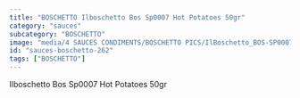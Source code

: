 ```yaml
---
title: "BOSCHETTO Ilboschetto Bos Sp0007 Hot Potatoes 50gr"
category: "sauces"
subcategory: "BOSCHETTO"
image: "media/4 SAUCES CONDIMENTS/BOSCHETTO PICS/IlBoschetto_BOS-SP0007 Hot Potatoes 50gr.png"
id: "sauces-boschetto-262"
tags: ["BOSCHETTO"]
---
```


Ilboschetto Bos Sp0007 Hot Potatoes 50gr
